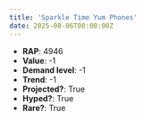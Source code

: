 ```yaml
---
title: 'Sparkle Time Yum Phones'
date: 2025-08-06T00:00:00Z
---
```

- **RAP**: 4946
- **Value**: -1
- **Demand level**: -1
- **Trend**: -1
- **Projected?**: True
- **Hyped?**: True
- **Rare?**: True
